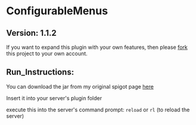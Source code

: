 ConfigurableMenus
========================

Version: 1.1.2
------------

If you want to expand this plugin with your own features, then please [fork](https://github.com/login?return_to=%2FPublicGameCoder%2FConfigurableMenus) this project to your own account.

Run_Instructions:
-----------------

You can download the jar from my original spigot page [here](https://www.spigotmc.org/resources/configurablemenus.53083/)

Insert it into your server's plugin folder

execute this into the server's command prompt: `reload` or `rl` (to reload the server)